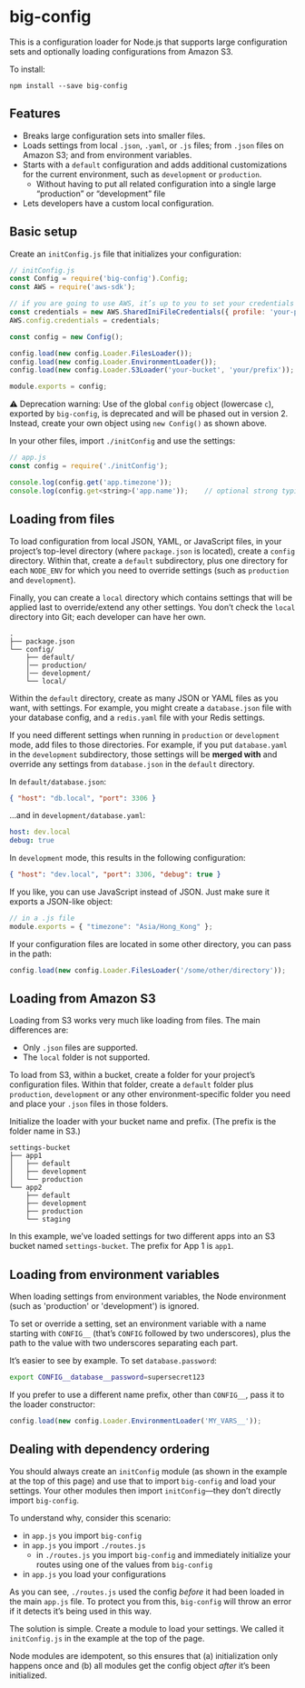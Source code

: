 # big-config

This is a configuration loader for Node.js that supports large configuration sets and optionally loading configurations from Amazon S3.

To install:

```
npm install --save big-config
```

## Features

* Breaks large configuration sets into smaller files.
* Loads settings from local `.json`, `.yaml`, or `.js` files; from `.json` files on Amazon S3; and from environment variables.
* Starts with a `default` configuration and adds additional customizations for the current environment, such as `development` or `production`.
    * Without having to put all related configuration into a single large “production” or “development” file
* Lets developers have a custom local configuration.

## Basic setup

Create an `initConfig.js` file that initializes your configuration:

```javascript
// initConfig.js
const Config = require('big-config').Config;
const AWS = require('aws-sdk');

// if you are going to use AWS, it’s up to you to set your credentials first
const credentials = new AWS.SharedIniFileCredentials({ profile: 'your-profile' });
AWS.config.credentials = credentials;

const config = new Config();

config.load(new config.Loader.FilesLoader());
config.load(new config.Loader.EnvironmentLoader());
config.load(new config.Loader.S3Loader('your-bucket', 'your/prefix'));

module.exports = config;
```

⚠  Deprecation warning: Use of the global `config` object (lowercase `c`), exported by `big-config`, is deprecated and will be phased out in version 2. Instead, create your own object using `new Config()` as shown above.

In your other files, import `./initConfig` and use the settings:

```javascript
// app.js
const config = require('./initConfig');

console.log(config.get('app.timezone'));
console.log(config.get<string>('app.name'));    // optional strong typing in TypeScript
```

## Loading from files

To load configuration from local JSON, YAML, or JavaScript files, in your project’s top-level directory (where `package.json` is located), create a `config` directory. Within that, create a `default` subdirectory, plus one directory for each `NODE_ENV` for which you need to override settings (such as `production` and `development`).

Finally, you can create a `local` directory which contains settings that will be applied last to override/extend any other settings. You don’t check the `local` directory into Git; each developer can have her own.

```
.
├── package.json
└── config/
    ├── default/
    │── production/
    │── development/
    └── local/
```

Within the `default` directory, create as many JSON or YAML files as you want, with settings. For example, you might create a `database.json` file with your database config, and a `redis.yaml` file with your Redis settings.

If you need different settings when running in `production` or `development` mode, add files to those directories. For example, if you put `database.yaml` in the `development` subdirectory, those settings will be **merged with** and override any settings from `database.json` in the `default` directory.

In `default/database.json`:

```json
{ "host": "db.local", "port": 3306 }
```

…and in `development/database.yaml`:

```yaml
host: dev.local
debug: true
```

In `development` mode, this results in the following configuration:

```json
{ "host": "dev.local", "port": 3306, "debug": true }
```

If you like, you can use JavaScript instead of JSON. Just make sure it exports a
JSON-like object:

```javascript
// in a .js file
module.exports = { "timezone": "Asia/Hong_Kong" };
```

If your configuration files are located in some other directory, you can pass in the path:

```javascript
config.load(new config.Loader.FilesLoader('/some/other/directory'));
```

## Loading from Amazon S3

Loading from S3 works very much like loading from files. The main differences are:

* Only `.json` files are supported.
* The `local` folder is not supported.

To load from S3, within a bucket, create a folder for your project’s configuration files. Within that folder, create a `default` folder plus `production`, `development` or any other environment-specific folder you need and place your `.json` files in those folders.

Initialize the loader with your bucket name and prefix. (The prefix is the folder name in S3.)

```
settings-bucket
├── app1
│   ├── default
│   ├── development
│   └── production
└── app2
    ├── default
    ├── development
    ├── production
    └── staging
```

In this example, we’ve loaded settings for two different apps into an S3 bucket named `settings-bucket`. The prefix for App 1 is `app1`.

## Loading from environment variables

When loading settings from environment variables, the Node environment (such as 'production' or 'development') is ignored.

To set or override a setting, set an environment variable with a name starting with `CONFIG__` (that’s `CONFIG` followed by two underscores), plus the path to the value with two underscores separating each part.

It’s easier to see by example. To set `database.password`:

```bash
export CONFIG__database__password=supersecret123
```

If you prefer to use a different name prefix, other than `CONFIG__`, pass it to the loader constructor:

```javascript
config.load(new config.Loader.EnvironmentLoader('MY_VARS__'));
```

## Dealing with dependency ordering

You should always create an `initConfig` module (as shown in the example at the top of this page) and use that to import `big-config` and load your settings. Your other modules then import `initConfig`—they don’t directly import `big-config`.

To understand why, consider this scenario:

* in `app.js` you import `big-config`
* in `app.js` you import `./routes.js`
    * in `./routes.js` you import `big-config` and immediately initialize your routes using one of the values from `big-config`
* in `app.js` you load your configurations

As you can see, `./routes.js` used the config _before_ it had been loaded in the main `app.js` file. To protect you from this, `big-config` will throw an error if it detects it’s being used in this way.

The solution is simple. Create a module to load your settings. We called it `initConfig.js` in the example at the top of the page.

Node modules are idempotent, so this ensures that (a) initialization only happens once and (b) all modules get the config object _after_ it’s been initialized.
